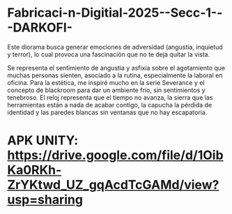 # Fabricaci-n-Digitial-2025--Secc-1---DARKOFI-

Este diorama busca generar emociones de adversidad (angustia, inquietud y terror), lo cual provoca una fascinación que no te deja quitar la vista.

Se representa el sentimiento de angustia y asfixia sobre el agotamiento que muchas personas sienten, asociado a la rutina, especialmente la laboral en oficina. Para la estética, me inspiré mucho en la serie Severance y el concepto de blackroom para dar un ambiente frío, sin sentimientos y tenebroso. El reloj representa que el tiempo no avanza, la sierra que las herramientas están a nada de acabar contigo, la capucha la pérdida de identidad y las paredes blancas sin ventanas que no hay escapatoria.

# APK UNITY: https://drive.google.com/file/d/1OibKa0RKh-ZrYKtwd_UZ_gqAcdTcGAMd/view?usp=sharing
